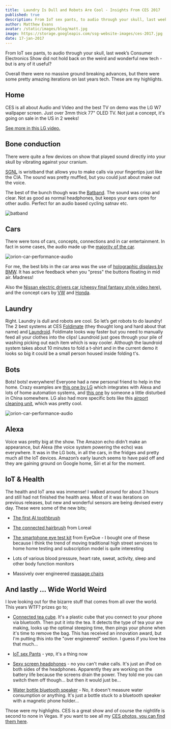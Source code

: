 ```yaml
---
title:  Laundry Is Dull and Robots Are Cool - Insights From CES 2017
published: true
description: From IoT sex pants, to audio through your skull, last week’s Consumer Electronics Show did not hold back on the weird and wonderful new tech - but is any of it useful? Overall there were no massive ground breaking advances, but there were some pretty amazing iterations on last years tech. These are my highlights.author: Sara Jones
author: Matthew Evans
avatar: /static/images/blog/matt.jpg
image: https://storage.googleapis.com/ssg-website-images/ces-2017.jpg
date: 17-jan-2017
---
```


From IoT sex pants, to audio through your skull, last week’s Consumer Electronics Show did not hold back on the weird and wonderful new tech - but is any of it useful?

Overall there were no massive ground breaking advances, but there were some pretty amazing iterations on last years tech. These are my highlights.

## Home

CES is all about Audio and Video and the best TV on demo was the LG W7 wallpaper screen. Just over 3mm thick 77" OLED TV. Not just a concept, it's going on sale in the US in 2 weeks!

[See more in this LG video.](http://www.lg.com/us/tvs/lg-OLED77W7P-oled-4k-tv)

## Bone conduction

There were quite a few devices on show that played sound directly into your skull by vibrating against your cranium.

[SGNL](https://www.kickstarter.com/projects/sgnlstrap/sgnl-make-phone-calls-with-your-fingertip) is wristband that allows you to make calls via your fingertips just like the CIA. The sound was pretty muffled, but you could just about make out the voice.

The best of the bunch though was the [Batband](https://www.kickstarter.com/projects/ostrich-pillow/batband). The sound was crisp and clear. Not as good as normal headphones, but keeps your ears open for other audio. Perfect for an audio based cycling satnav etc.

![batband](https://storage.googleapis.com/ssg-website-images/batband-ces-2017.jpg)

## Cars

There were tons of cars, concepts, connections and in car entertainment. In fact in some cases, the audio made up the [majority of the car](https://goo.gl/photos/m8H2emQCyp2iN4Zi9).

![orion-car-performance-audio](https://storage.googleapis.com/ssg-website-images/orion-car-audio.jpg)

For me, the best bits in the car area was the use of [holographic displays by BMW](https://www.youtube.com/watch?v=sD7J2t7D1jE). It has active feedback when you "press" the buttons floating in mid air. Madness!

Also the [Nissan electric drivers car](https://goo.gl/photos/z7a6ozGEPcVdPF5f9)[ (cheesy final fantasy style video here)](https://youtu.be/9zZ2h2MRCe0), and the concept cars by [VW](https://goo.gl/photos/vH3ySTKDHuD5RMWB7) and [Honda](https://goo.gl/photos/Znt865DMp1iorUNH9).

## Laundry

Right. Laundry is dull and robots are cool. So let’s get robots to do laundry! The 2 best systems at CES [Foldimate](https://goo.gl/photos/hjbVPPuEGYTpeWbN7) (they thought long and hard about that name) and [Laundroid](https://www.youtube.com/watch?v=VfeQT5oNQW4). Foldimate looks way faster but you need to manually feed all your clothes into the clips! Laundroid just goes through your pile of washing picking out each item which is way cooler. Although the laundroid system takes about 10 minutes to fold a t-shirt and in the current demo it looks so big it could be a small person housed inside folding t's.

## Bots

Bots! bots! everywhere! Everyone had a new personal friend to help in the home. Crazy examples are [this one by LG](https://goo.gl/photos/ESDZGipoMq5Nhjj36) which integrates with Alexa and lots of home automation systems, and [this one](https://goo.gl/photos/WxMUcFVv3Pt8rcZ57) by someone a little disturbed in China somewhere. LG also had more specific bots like this [airport cleaning unit](https://goo.gl/photos/KgFEss5eQ2CwwCqn7), which was pretty cool.

![orion-car-performance-audio](https://storage.googleapis.com/ssg-website-images/airport-cleaning-unit.jpg)

## Alexa

Voice was pretty big at the show. The Amazon echo didn't make an appearance, but Alexa (the voice system powering the echo) was everywhere. It was in the LG bots, in all the cars, in the fridges and pretty much all the IoT devices. Amazon’s early launch seems to have paid off and they are gaining ground on Google home, Siri et al for the moment.

## IoT & Health

The health and IoT area was immense! I walked around for about 3 hours and still had not finished the health area. Most of it was iterations on previous releases, but new and wonderful sensors are being devised every day. These were some of the new bits;

* [The first AI toothbrush](https://goo.gl/photos/eWnxVCfybbaHWDLX6)

* [The connected hairbrush](https://goo.gl/photos/niWKcxJjok1R4MHP8) from Loreal

* [The smartphone eye test kit](https://goo.gl/photos/8gMj9TkNWACDE2ux9) from EyeQue - I bought one of these because I think the trend of moving traditional high street services to home home testing and subscription model is quite interesting

* Lots of various blood pressure, heart rate, sweat, activity, sleep and other body function monitors

* Massively over engineered [massage chairs](https://goo.gl/photos/tAieBtHaxTBqCTZB6)

## And lastly … Wide World Weird

I love looking out for the bizarre stuff that comes from all over the world. This years WTF? prizes go to;

* [Connected tea cube](http://www.42tea.io/en/). It's a plastic cube that you connect to your phone via bluetooth. Then put it into the tea. It detects the type of tea your are making, looks up the optimal steeping time, then pings your phone when it's time to remove the bag. This has received an innovation award, but I'm putting this into the "over engineered" section. I guess if you love tea that much...

* [IoT sex Pants](https://goo.gl/photos/5jM27LpzxaEeCVY99) - yep, it's a thing now

* [Sexy screen headphones](https://goo.gl/photos/wXBJwSoy8jvEMqRDA) - no you can't make calls. It's just an iPod on both sides of the headphones. Apparently they are working on the battery life because the screens drain the power. They told me you can switch them off though… but then it would just be...

* [Water bottle bluetooth speaker](https://goo.gl/photos/bQEeVsG4XU9iMUsB6) - No, it doesn't measure water consumption or anything. It's just a bottle stuck to a bluetooth speaker with a magnetic phone holder...

Those were my highlights. CES is a great show and of course the nightlife is second to none in Vegas. If you want to see all my [CES photos, you can find them here](https://goo.gl/photos/FUo9mBcVZe4uL5kd8).